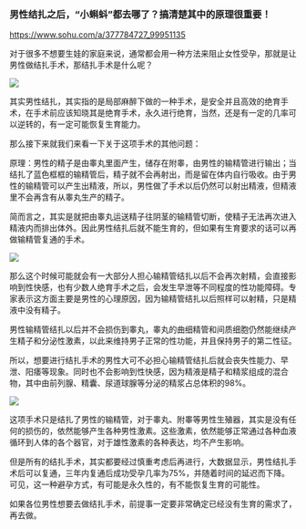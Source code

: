 ###  男性结扎之后，“小蝌蚪”都去哪了？搞清楚其中的原理很重要！
https://www.sohu.com/a/377784727_99951135

对于很多不想要生娃的家庭来说，通常都会用一种方法来阻止女性受孕，那就是让男性做结扎手术，那结扎手术是什么呢？

![](http://5b0988e595225.cdn.sohucs.com/images/20200305/60aae1b1daa045268295504c03f81117.jpeg)

其实男性结扎，其实指的是局部麻醉下做的一种手术，是安全并且高效的绝育手术，在手术前应该知晓其是绝育手术，永久进行绝育，当然，还是有一定的几率可以逆转的，有一定可能恢复生育能力。

那么接下来就我们来看一下关于这项手术的其他问题：

原理：男性的精子是由睾丸里面产生，储存在附睾，由男性的输精管进行输出；当结扎了蓝色框框的输精管后，精子就不会再射出，而是留在体内自行吸收。由于男性的输精管可以产生出精液，所以，男性做了手术以后仍然可以射出精液，但精液里不会再含有从睾丸生产的精子。

简而言之，其实是就把由睾丸运送精子往阴茎的输精管切断，使精子无法再次进入精液内而排出体外。因此男性结扎后就不能生育的，但如果有生育要求的话可以再做输精管复通的手术。

![](http://5b0988e595225.cdn.sohucs.com/images/20200305/4670e3cb691a46f8bcbd6b588027ad2a.jpeg)

那么这个时候可能就会有一大部分人担心输精管结扎以后不会再次射精，会直接影响到性快感，也有少数人绝育手术之后，会发生早泄等不同程度的性功能障碍。专家表示这方面主要是男性的心理原因，因为输精管结扎以后照样可以射精，只是精液中没有精子。

男性输精管结扎以后并不会损伤到睾丸，睾丸的曲细精管和间质细胞仍然能继续产生精子和分泌性激素，以此来维持男子正常的性功能，并且保持男子的第二性征。

所以，想要进行结扎手术的男性大可不必担心输精管结扎后就会丧失性能力、早泄、阳痿等现象。同时也不会影响到性快感，因为精液是精子和精浆组成的混合物，其中由前列腺、精囊、尿道球腺等分泌的精浆占总体积的98%。

![](http://5b0988e595225.cdn.sohucs.com/images/20200305/fdd3fb0184e14ed3b71e71eeedca80ad.jpeg)

这项手术只是结扎了男性的输精管，对于睾丸、附睾等男性生殖器，其实是没有任何的损伤的，依然能够产生各种男性激素。这些激素，依然能够正常通过各种血液循环到人体的各个器官，对于雄性激素的各种表达，均不产生影响。

但是所有的结扎手术，其实都要经过慎重考虑后再进行，大数据显示，男性结扎手术后可以复通，三年内复通后成功受孕几率为75%，并随着时间的延迟而下降。可见，这一种避孕方式，有可能是永久性的，有不能恢复生育的可能性。

如果各位男性想要去做结扎手术，前提事一定要非常确定已经没有生育的需求了，再去做。
